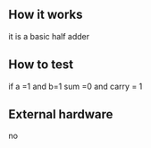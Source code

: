 <!---

This file is used to generate your project datasheet. Please fill in the information below and delete any unused
sections.

You can also include images in this folder and reference them in the markdown. Each image must be less than
512 kb in size, and the combined size of all images must be less than 1 MB.
-->

## How it works

it is a basic half adder

## How to test

if a =1 and b=1 sum =0 and carry = 1

## External hardware

no
